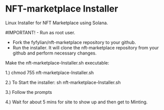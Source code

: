 # NFT-marketplace Installer
Linux Installer for NFT Marketplace using Solana.

#IMPORTANT! - Run as root user.

* Fork the fyfylian/nft-marketplace repository to your github.
* Run the installer. It will clone the nft-marketplace repository from your github and perform necessary changes.

Make the nft-marketplace-Installer.sh executable:

1.) chmod 755 nft-marketplace-Installer.sh 

2.) To Start the installer: sh nft-marketplace-Installer.sh

3.) Follow the prompts

4.) Wait for about 5 mins for site to show up and then get to Minting.
